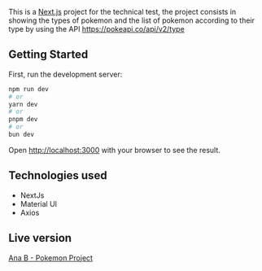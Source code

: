 This is a [Next.js](https://nextjs.org) project for the technical test, the project consists in showing the types of pokemon and the list of pokemon according to their type by using the API https://pokeapi.co/api/v2/type

## Getting Started

First, run the development server:

```bash
npm run dev
# or
yarn dev
# or
pnpm dev
# or
bun dev
```

Open [http://localhost:3000](http://localhost:3000) with your browser to see the result.

## Technologies used
- NextJs
- Material UI
- Axios


## Live version
[Ana B - Pokemon Project]([https://nextjs.org](https://pokemon-project-tau.vercel.app/))

